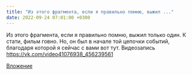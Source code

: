 ```yaml
---
title: "Из этого фрагмента, если я правильно помню, выжил ..."
date: 2022-09-24 07:01:00 +0300
---
```


Из этого фрагмента, если я правильно помню, выжил только один.
К стати, фильм говно. Но, он был в начале той цепочки событий, благодаря которой я сейчас с вами вот тут.
Видеозапись
https://vk.com/video41076938_456239561

[Вложение](https://vk.com/video41076938_456239561)
